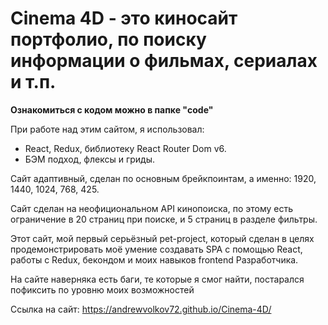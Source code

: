 # Cinema 4D - это киносайт портфолио, по поиску информации о фильмах, сериалах и т.п.

**Ознакомиться с кодом можно в папке "code"**

При работе над этим сайтом, я использовал:
+ React, Redux, библиотеку React Router Dom v6.
+ БЭМ подход, флексы и гриды.

Сайт адаптивный, сделан по основным брейкпоинтам, а именно: 1920, 1440, 1024, 768, 425.

Сайт сделан на неофициональном API кинопоиска, по этому есть ограничение в 20 страниц при поиске, и 5 страниц в разделе фильтры.

Этот сайт, мой первый серьёзный pet-project, который сделан в целях продемонстрировать моё умение создавать SPA с помощью React, работы с Redux, бекондом и моих навыков frontend Разработчика.

На сайте наверняка есть баги, те которые я смог найти, постарался пофиксить по уровню моих возможностей

Ссылка на сайт: https://andrewvolkov72.github.io/Cinema-4D/
